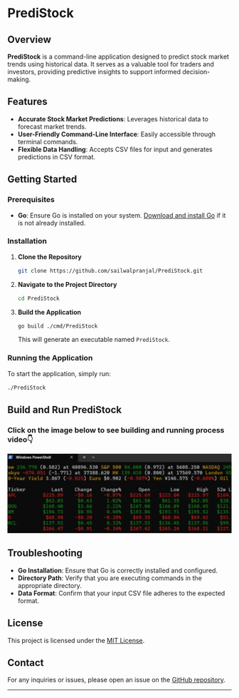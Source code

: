 # PrediStock

## Overview

**PrediStock** is a command-line application designed to predict stock market trends using historical data. It serves as a valuable tool for traders and investors, providing predictive insights to support informed decision-making.

## Features

- **Accurate Stock Market Predictions**: Leverages historical data to forecast market trends.
- **User-Friendly Command-Line Interface**: Easily accessible through terminal commands.
- **Flexible Data Handling**: Accepts CSV files for input and generates predictions in CSV format.

## Getting Started

### Prerequisites

- **Go**: Ensure Go is installed on your system. [Download and install Go](https://golang.org/doc/install) if it is not already installed.

### Installation

1. **Clone the Repository**

   ```bash
   git clone https://github.com/sailwalpranjal/PrediStock.git
   ```

2. **Navigate to the Project Directory**

   ```bash
   cd PrediStock
   ```

3. **Build the Application**

   ```bash
   go build ./cmd/PrediStock
   ```

   This will generate an executable named `PrediStock`.

### Running the Application

To start the application, simply run:

```bash
./PrediStock
```

## Build and Run PrediStock

### **Click on the image below to see building and running process video👇**
[![Watch the video](https://github.com/sailwalpranjal/PrediStock/blob/main/Building%20and%20Running%20PrediStock/Thumbnail.png)](https://drive.google.com/file/d/1ZqkgIWoWxjsutvAiDUR381EolLwq5Lmv/view?usp=sharing)


## Troubleshooting

- **Go Installation**: Ensure that Go is correctly installed and configured.
- **Directory Path**: Verify that you are executing commands in the appropriate directory.
- **Data Format**: Confirm that your input CSV file adheres to the expected format.

## License

This project is licensed under the [MIT License](LICENSE).

## Contact

For any inquiries or issues, please open an issue on the [GitHub repository](https://github.com/sailwalpranjal/PrediStock/issues).

---
